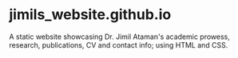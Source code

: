 # jimils_website.github.io
A static website showcasing Dr. Jimil Ataman's academic prowess, research, publications, CV and contact info; using HTML and CSS.
